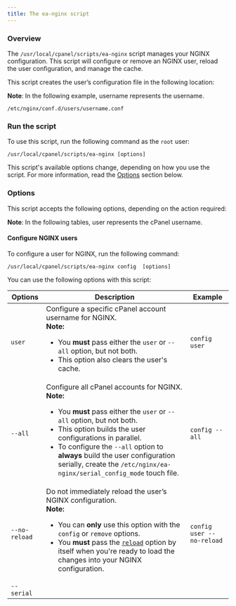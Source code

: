 ```yaml
---
title: The ea-nginx script
---
```


### Overview

The `/usr/local/cpanel/scripts/ea-nginx` script manages your NGINX configuration. This script will configure or remove an NGINX user, reload the user configuration, and manage the cache. 

This script creates the user’s configuration file in the following location:

**Note**: In the following example, username represents the username.

```
/etc/nginx/conf.d/users/username.conf 
```

### Run the script

To use this script, run the following command as the `root` user:

```
/usr/local/cpanel/scripts/ea-nginx [options]
```

This script's available options change, depending on how you use the script. For more information, read the [Options](#options) section below.

### Options

This script accepts the following options, depending on the action required:

**Note**: In the following tables, user represents the cPanel username.

#### Configure NGINX users

To configure a user for NGINX, run the following command:

```
/usr/local/cpanel/scripts/ea-nginx config  [options]
```

You can use the following options with this script:

| Options | Description | Example |
| ----- | ----- | ----- |
| `user` | Configure a specific cPanel account username for NGINX. <br><strong>Note:</strong><ul><li>You **must** pass either the `user` or `--all` option, but not both.</li><li>This option also clears the user's cache.</li></ul> | `config user` |
| `--all` | Configure all cPanel accounts for NGINX. <br><strong>Note:</strong><ul><li>You **must** pass either the `user` or `--all` option, but not both.</li><li>This option builds the user configurations in parallel.</li><li>To configure the `--all` option to **always** build the user configuration serially, create the `/etc/nginx/ea-nginx/serial_config_mode` touch file.</li></ul> | `config --all` |
| `--no-reload` | Do not immediately reload the user’s NGINX configuration.  <br><strong>Note:</strong><ul><li>You can **only** use this option with the `config` or `remove` options.</li><li>You **must** pass the [`reload`](#additional-options) option by itself when you're ready to load the changes into your NGINX configuration.</li></ul> | `config user --no-reload` |
| `--serial` |  | | 
